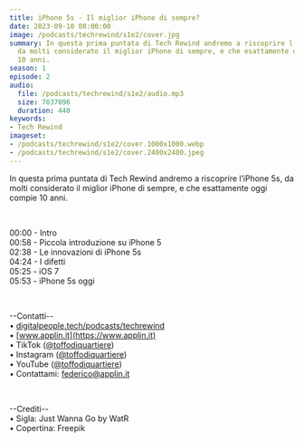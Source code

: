 ```yaml
---
title: iPhone 5s - Il miglior iPhone di sempre?
date: 2023-09-10 08:00:00
image: /podcasts/techrewind/s1e2/cover.jpg
summary: In questa prima puntata di Tech Rewind andremo a riscoprire l’iPhone 5s,
  da molti considerato il miglior iPhone di sempre, e che esattamente oggi compie
  10 anni.
season: 1
episode: 2
audio:
  file: /podcasts/techrewind/s1e2/audio.mp3
  size: 7037096
  duration: 440
keywords:
- Tech Rewind
imageset:
- /podcasts/techrewind/s1e2/cover.1000x1000.webp
- /podcasts/techrewind/s1e2/cover.2400x2400.jpeg
---
```


In questa prima puntata di Tech Rewind andremo a riscoprire l’iPhone 5s, da molti considerato il miglior iPhone di sempre, e che esattamente oggi compie 10 anni.

<br>

00:00 - Intro<br>
00:58 - Piccola introduzione su iPhone 5<br>
02:38 - Le innovazioni di iPhone 5s<br>
04:24 - I difetti<br>
05:25 - iOS 7<br>
05:53 - iPhone 5s oggi<br>

<br>

--Contatti--<br>
• [digitalpeople.tech/podcasts/techrewind](https://w3id.org/digitalpeople/podcasts/techrewind)<br>
• [www.applin.it](https://www.applin.it)<br>
• TikTok ([@toffodiquartiere](https://www.tiktok.com/@toffodiquartiere))<br>
• Instagram ([@toffodiquartiere](https://www.instagram.com/toffodiquartiere))<br>
• YouTube ([@toffodiquartiere](https://www.youtube.com/@toffodiquartiere))<br>
• Contattami: [federico@applin.it](mailto:federico@applin.it)

<br>

--Crediti--<br>
• Sigla: Just Wanna Go by WatR<br>
• Copertina: Freepik